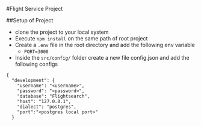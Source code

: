 #Flight Service Project

##Setup of Project

- clone the project to your local system
- Execute `npm install` on the same path of root project
- Create a `.env` file in the root directory and add the following env variable
  - `PORT=3000`
- Inside the `src/config/` folder create a new file config.json and add the following configs

```
{
  "development": {
    "username": "<username>",
    "password": "<password>",
    "database": "Flightsearch",
    "host": "127.0.0.1",
    "dialect": "postgres",
    "port":"<postgres local port>"
  }
```
